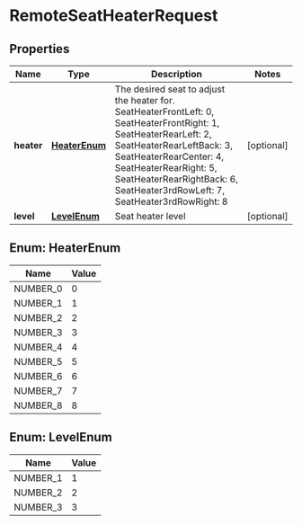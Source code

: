 # RemoteSeatHeaterRequest

## Properties
Name | Type | Description | Notes
------------ | ------------- | ------------- | -------------
**heater** | [**HeaterEnum**](#HeaterEnum) | The desired seat to adjust the heater for.  SeatHeaterFrontLeft: 0, SeatHeaterFrontRight: 1, SeatHeaterRearLeft: 2, SeatHeaterRearLeftBack: 3, SeatHeaterRearCenter: 4, SeatHeaterRearRight: 5, SeatHeaterRearRightBack: 6, SeatHeater3rdRowLeft: 7, SeatHeater3rdRowRight: 8 |  [optional]
**level** | [**LevelEnum**](#LevelEnum) | Seat heater level |  [optional]

<a name="HeaterEnum"></a>
## Enum: HeaterEnum
Name | Value
---- | -----
NUMBER_0 | 0
NUMBER_1 | 1
NUMBER_2 | 2
NUMBER_3 | 3
NUMBER_4 | 4
NUMBER_5 | 5
NUMBER_6 | 6
NUMBER_7 | 7
NUMBER_8 | 8

<a name="LevelEnum"></a>
## Enum: LevelEnum
Name | Value
---- | -----
NUMBER_1 | 1
NUMBER_2 | 2
NUMBER_3 | 3
